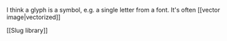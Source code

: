 I think a glyph is a symbol, e.g. a single letter from a font.
It's often [[vector image|vectorized]] 

[[Slug library]]
